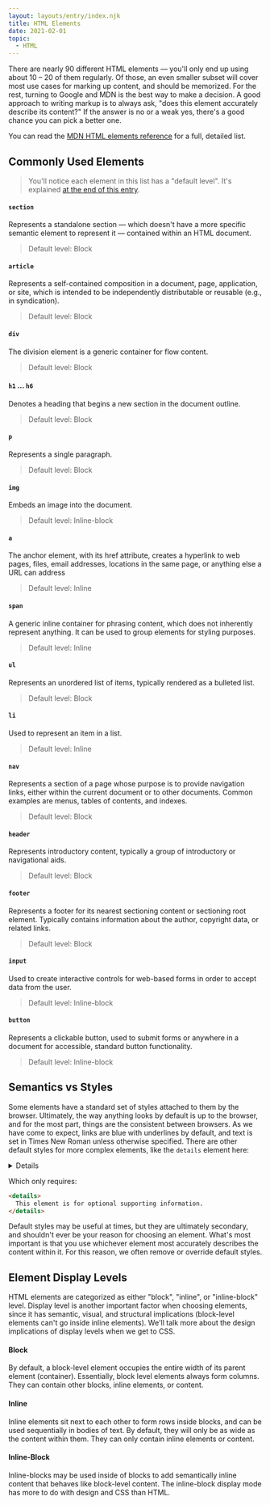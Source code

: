 ```yaml
---
layout: layouts/entry/index.njk
title: HTML Elements
date: 2021-02-01
topic:
  - HTML
---
```


There are nearly 90 different HTML elements &mdash; you'll only end up using about 10 &ndash; 20 of them regularly. Of those, an even smaller subset will cover most use cases for marking up content, and should be memorized. For the rest, turning to Google and MDN is the best way to make a decision. A good approach to writing markup is to always ask, "does this element accurately describe its content?" If the answer is no or a weak yes, there's a good chance you can pick a better one.

You can read the [MDN HTML elements reference](https://developer.mozilla.org/en-US/docs/Web/HTML/Element) for a full, detailed list.

## Commonly Used Elements

> You'll notice each element in this list has a "default level". It's explained [at the end of this entry](#element-display-levels).

#### `section`

Represents a standalone section &mdash; which doesn't have a more specific semantic element to represent it &mdash; contained within an HTML document.

> Default level: Block

#### `article`

Represents a self-contained composition in a document, page, application, or site, which is intended to be independently distributable or reusable (e.g., in syndication).

> Default level: Block

#### `div`

The division element is a generic container for flow content.

> Default level: Block

#### `h1` ... `h6`

Denotes a heading that begins a new section in the document outline.

> Default level: Block

#### `p`

Represents a single paragraph.

> Default level: Block

#### `img`

Embeds an image into the document.

> Default level: Inline-block

#### `a`

The anchor element, with its href attribute, creates a hyperlink to web pages, files, email addresses, locations in the same page, or anything else a URL can address

> Default level: Inline

#### `span`

A generic inline container for phrasing content, which does not inherently represent anything. It can be used to group elements for styling purposes.

> Default level: Inline

#### `ul`

Represents an unordered list of items, typically rendered as a bulleted list.

> Default level: Block

#### `li`

Used to represent an item in a list.

> Default level: Inline

#### `nav`

Represents a section of a page whose purpose is to provide navigation links, either within the current document or to other documents. Common examples are menus, tables of contents, and indexes.

> Default level: Block

#### `header`

Represents introductory content, typically a group of introductory or navigational aids.

> Default level: Block

#### `footer`

Represents a footer for its nearest sectioning content or sectioning root element. Typically contains information about the author, copyright data, or related links.

> Default level: Block

#### `input`

Used to create interactive controls for web-based forms in order to accept data from the user.

> Default level: Inline-block

#### `button`

Represents a clickable button, used to submit forms or anywhere in a document for accessible, standard button functionality.

> Default level: Inline-block

## Semantics vs Styles

Some elements have a standard set of styles attached to them by the browser. Ultimately, the way anything looks by default is up to the browser, and for the most part, things are the consistent between browsers. As we have come to expect, links are blue with underlines by default, and text is set in Times New Roman unless otherwise specified. There are other default styles for more complex elements, like the `details` element here:

<details>
  This element is for optional supporting information.
</details>

Which only requires:

```html
<details>
  This element is for optional supporting information.
</details>
```

Default styles may be useful at times, but they are ultimately secondary, and shouldn't ever be your reason for choosing an element. What's most important is that you use whichever element most accurately describes the content within it. For this reason, we often remove or override default styles.

## Element Display Levels

HTML elements are categorized as either "block", "inline", or "inline-block" level. Display level is another important factor when choosing elements, since it has semantic, visual, and structural implications (block-level elements can't go inside inline elements). We'll talk more about the design implications of display levels when we get to CSS.

#### Block

By default, a block-level element occupies the entire width of its parent element (container). Essentially, block level elements always form columns. They can contain other blocks, inline elements, or content.

#### Inline

Inline elements sit next to each other to form rows inside blocks, and can be used sequentially in bodies of text. By default, they will only be as wide as the content within them. They can only contain inline elements or content.

#### Inline-Block

Inline-blocks may be used inside of blocks to add semantically inline content that behaves like block-level content. The inline-block display mode has more to do with design and CSS than HTML.
